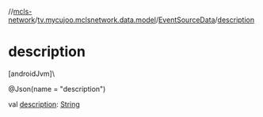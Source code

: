//[mcls-network](../../../index.md)/[tv.mycujoo.mclsnetwork.data.model](../index.md)/[EventSourceData](index.md)/[description](description.md)

# description

[androidJvm]\

@Json(name = &quot;description&quot;)

val [description](description.md): [String](https://kotlinlang.org/api/latest/jvm/stdlib/kotlin/-string/index.html)
